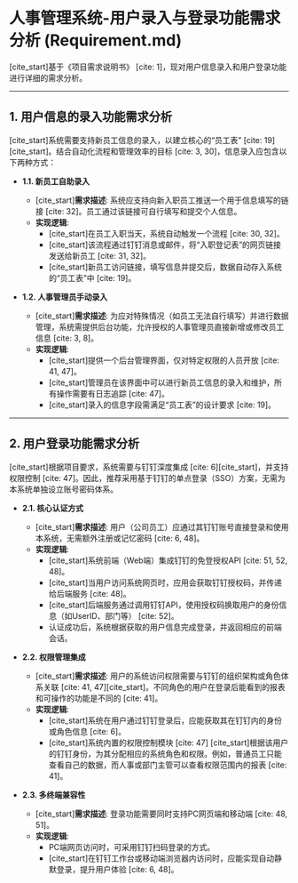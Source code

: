 # 人事管理系统-用户录入与登录功能需求分析 (Requirement.md)

[cite_start]基于《项目需求说明书》 [cite: 1]，现对用户信息录入和用户登录功能进行详细的需求分析。

---

## 1. 用户信息的录入功能需求分析

[cite_start]系统需要支持新员工信息的录入，以建立核心的“员工表” [cite: 19][cite_start]。结合自动化流程和管理效率的目标 [cite: 3, 30]，信息录入应包含以下两种方式：

* **1.1. 新员工自助录入**
    * [cite_start]**需求描述**: 系统应支持向新入职员工推送一个用于信息填写的链接 [cite: 32]。员工通过该链接可自行填写和提交个人信息。
    * **实现逻辑**:
        * [cite_start]在员工入职当天，系统自动触发一个流程 [cite: 30, 32]。
        * [cite_start]该流程通过钉钉消息或邮件，将“入职登记表”的网页链接发送给新员工 [cite: 31, 32]。
        * [cite_start]新员工访问链接，填写信息并提交后，数据自动存入系统的“员工表”中 [cite: 19]。

* **1.2. 人事管理员手动录入**
    * [cite_start]**需求描述**: 为应对特殊情况（如员工无法自行填写）并进行数据管理，系统需提供后台功能，允许授权的人事管理员直接新增或修改员工信息 [cite: 3, 8]。
    * **实现逻辑**:
        * [cite_start]提供一个后台管理界面，仅对特定权限的人员开放 [cite: 41, 47]。
        * [cite_start]管理员在该界面中可以进行新员工信息的录入和维护，所有操作需要有日志追踪 [cite: 47]。
        * [cite_start]录入的信息字段需满足“员工表”的设计要求 [cite: 19]。

---

## 2. 用户登录功能需求分析

[cite_start]根据项目要求，系统需要与钉钉深度集成 [cite: 6][cite_start]，并支持权限控制 [cite: 47]。因此，推荐采用基于钉钉的单点登录（SSO）方案，无需为本系统单独设立账号密码体系。

* **2.1. 核心认证方式**
    * [cite_start]**需求描述**: 用户（公司员工）应通过其钉钉账号直接登录和使用本系统，无需额外注册或记忆密码 [cite: 6, 48]。
    * **实现逻辑**:
        * [cite_start]系统前端（Web端）集成钉钉的免登授权API [cite: 51, 52, 48]。
        * [cite_start]当用户访问系统网页时，应用会获取钉钉授权码，并传递给后端服务 [cite: 48]。
        * [cite_start]后端服务通过调用钉钉API，使用授权码换取用户的身份信息（如UserID、部门等） [cite: 52]。
        * 认证成功后，系统根据获取的用户信息完成登录，并返回相应的前端会话。

* **2.2. 权限管理集成**
    * [cite_start]**需求描述**: 用户的系统访问权限需要与钉钉的组织架构或角色体系关联 [cite: 41, 47][cite_start]。不同角色的用户在登录后能看到的报表和可操作的功能是不同的 [cite: 41]。
    * **实现逻辑**:
        * [cite_start]系统在用户通过钉钉登录后，应能获取其在钉钉内的身份或角色信息 [cite: 6]。
        * [cite_start]系统内置的权限控制模块 [cite: 47] [cite_start]根据该用户的钉钉身份，为其分配相应的系统角色和权限。例如，普通员工只能查看自己的数据，而人事或部门主管可以查看权限范围内的报表 [cite: 41]。

* **2.3. 多终端兼容性**
    * [cite_start]**需求描述**: 登录功能需要同时支持PC网页端和移动端 [cite: 48, 51]。
    * **实现逻辑**:
        * PC端网页访问时，可采用钉钉扫码登录的方式。
        * [cite_start]在钉钉工作台或移动端浏览器内访问时，应能实现自动静默登录，提升用户体验 [cite: 6, 48]。